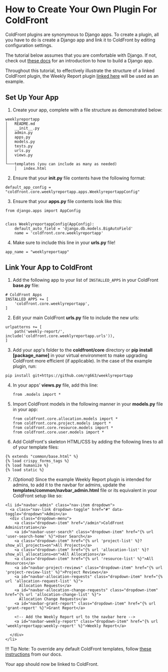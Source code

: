 # How to Create Your Own Plugin For ColdFront

ColdFront plugins are synonymous to Django apps. To create a plugin, all you have to do is create a Django app and link it to ColdFront by editing configuration settings.

The tutorial below assumes that you are comfortable with Django. If not, check out [these docs]("https://docs.djangoproject.com/en/4.2/intro/tutorial01/") for an introduction to how to build a Django app.

Throughout this tutorial, to effectively illustrate the structure of a linked ColdFront plugin, the Weekly Report plugin [linked here](https://github.com/rg663/weeklyreportapp) will be used as an example.

## Set Up Your App

1. Create your app, complete with a file structure as demonstrated below:
```
weeklyreportapp
│   README.md  
│   __init__.py
│   admin.py
│   apps.py
│   models.py
│   tests.py
│   urls.py
│   views.py
│
└───templates (you can include as many as needed)
    │   index.html

```
2. Ensure that your **__init__.py** file contents have the following format:
```
default_app_config = "coldfront.core.weeklyreportapp.apps.WeeklyreportappConfig"
```

3. Ensure that your **apps.py** file contents look like this:
```
from django.apps import AppConfig


class WeeklyreportappConfig(AppConfig):
    default_auto_field = 'django.db.models.BigAutoField'
    name = 'coldfront.core.weeklyreportapp'
```

4. Make sure to include this line in your **urls.py** file!
```
app_name = "weeklyreportapp"
```
## Link Your App to ColdFront

1. Add the following app to your list of ```INSTALLED_APPS``` in your ColdFront **base.py** file:
```
# ColdFront Apps
INSTALLED_APPS += [
    'coldfront.core.weeklyreportapp',
]
```
2. Edit your main ColdFront **urls.py** file to include the new urls:
```
urlpatterns += [
    path('weekly-report/', include('coldfront.core.weeklyreportapp.urls')),
]
```
3. Add your app's folder to the **coldfront/core** directory or **pip install [package_name]** in your virtual environment to make upgrading ColdFront more efficient (if applicable). In the case of the example plugin, run:
```
pip install git+https://github.com/rg663/weeklyreportapp
```
4. In your apps' **views.py** file, add this line:
   ```
   from .models import *
   ```
5. Import ColdFront models in the following manner in your **models.py** file in your app:
   ```
   from coldfront.core.allocation.models import *
   from coldfront.core.project.models import *
   from coldfront.core.resource.models import *
   from coldfront.core.user.models import *
   ```
6. Add ColdFront's skeleton HTML/CSS by adding the following lines to all of your template files:
```
{% extends "common/base.html" %}
{% load crispy_forms_tags %}
{% load humanize %}
{% load static %}
```
7. *(Optional)* Since the example Weekly Report plugin is intended for admins, to add it to the navbar for admins, update the **templates/common/navbar_admin.html** file or its equivalent in your ColdFront setup like so:
  ```
  <li id="navbar-admin" class="nav-item dropdown">
    <a class="nav-link dropdown-toggle" href="#" data-toggle="dropdown">Admin</a>
    <div class="dropdown-menu">
      <a class="dropdown-item" href="/admin">ColdFront Administration</a>
      <a id="navbar-user-search" class="dropdown-item" href="{% url 'user-search-home' %}">User Search</a>
      <a class="dropdown-item" href="{% url 'project-list' %}?show_all_projects=on">All Projects</a>
      <a class="dropdown-item" href="{% url 'allocation-list' %}?show_all_allocations=on">All Allocations</a>
      <a class="dropdown-item" href="{% url 'resource-list' %}">All Resources</a>
      <a id="navbar-project-reviews" class="dropdown-item" href="{% url 'project-review-list' %}">Project Reviews</a>
      <a id="navbar-allocation-requests" class="dropdown-item" href="{% url 'allocation-request-list' %}">
        Allocation Requests</a>
      <a id="navbar-allocation-change-requests" class="dropdown-item" href="{% url 'allocation-change-list' %}">
        Allocation Change Requests</a>
      <a id="navbar-grant-report" class="dropdown-item" href="{% url 'grant-report' %}">Grant Report</a>

      <!-- Add the Weekly Report url to the navbar here -->
      <a id="navbar-weekly-report" class="dropdown-item" href="{% url 'weeklyreportapp:weekly-report' %}">Weekly Report</a>

    </div>
  </li>
  ```

!!! Tip
    Note: To override any default ColdFront templates, follow [these instructions](../../config/#custom-branding) from our docs.

Your app should now be linked to ColdFront.